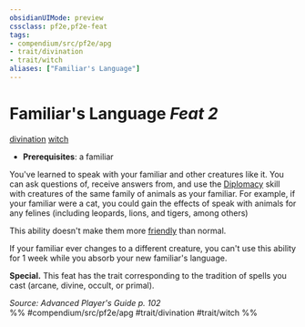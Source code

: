```yaml
---
obsidianUIMode: preview
cssclass: pf2e,pf2e-feat
tags:
- compendium/src/pf2e/apg
- trait/divination
- trait/witch
aliases: ["Familiar's Language"]
---
```

# Familiar's Language  *Feat 2*  
[divination](../../Rules/traits/divination.md)  [witch](../../Rules/traits/witch-apg.md)  

- **Prerequisites**: a familiar

You've learned to speak with your familiar and other creatures like it. You can ask questions of, receive answers from, and use the [Diplomacy](../skills.md#Diplomacy) skill with creatures of the same family of animals as your familiar. For example, if your familiar were a cat, you could gain the effects of speak with animals for any felines (including leopards, lions, and tigers, among others)

This ability doesn't make them more [friendly](../../Rules/conditions.md#Friendly) than normal.

If your familiar ever changes to a different creature, you can't use this ability for 1 week while you absorb your new familiar's language.

**Special.** This feat has the trait corresponding to the tradition of spells you cast (arcane, divine, occult, or primal).

*Source: Advanced Player's Guide p. 102*  
%% #compendium/src/pf2e/apg #trait/divination #trait/witch %%